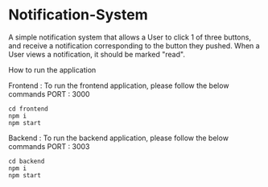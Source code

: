 # Notification-System
A simple notification system that allows a User to click 1 of three buttons, and receive a notification corresponding to the button they pushed. When a User views a notification, it should be marked "read".

How to run the application

Frontend : To run the frontend application, please follow the below commands
PORT : 3000

```
cd frontend 
npm i
npm start
```


Backend : To run the backend application, please follow the below commands
PORT : 3003

```
cd backend 
npm i
npm start
```
